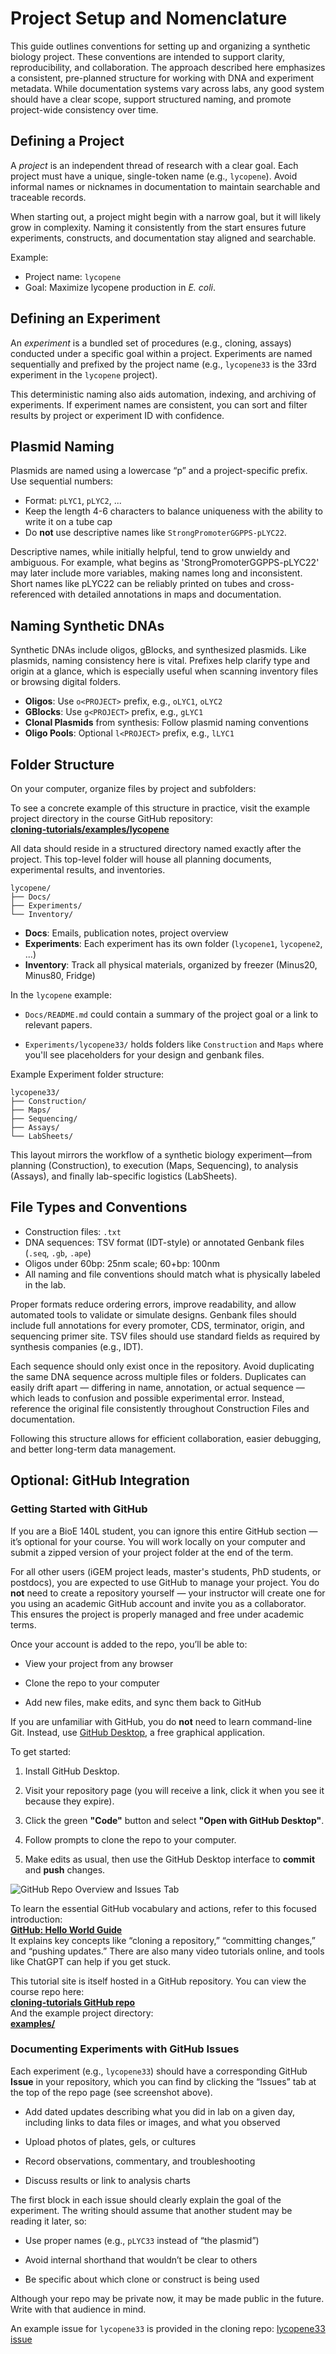 # Project Setup and Nomenclature

This guide outlines conventions for setting up and organizing a synthetic biology project. These conventions are intended to support clarity, reproducibility, and collaboration. The approach described here emphasizes a consistent, pre-planned structure for working with DNA and experiment metadata. While documentation systems vary across labs, any good system should have a clear scope, support structured naming, and promote project-wide consistency over time.

## Defining a Project

A *project* is an independent thread of research with a clear goal. Each project must have a unique, single-token name (e.g., `lycopene`). Avoid informal names or nicknames in documentation to maintain searchable and traceable records. 

When starting out, a project might begin with a narrow goal, but it will likely grow in complexity. Naming it consistently from the start ensures future experiments, constructs, and documentation stay aligned and searchable.

Example:

- Project name: `lycopene`
- Goal: Maximize lycopene production in *E. coli*.

## Defining an Experiment

An *experiment* is a bundled set of procedures (e.g., cloning, assays) conducted under a specific goal within a project. Experiments are named sequentially and prefixed by the project name (e.g., `lycopene33` is the 33rd experiment in the `lycopene` project).

This deterministic naming also aids automation, indexing, and archiving of experiments. If experiment names are consistent, you can sort and filter results by project or experiment ID with confidence.

## Plasmid Naming

Plasmids are named using a lowercase “p” and a project-specific prefix. Use sequential numbers:

- Format: `pLYC1`, `pLYC2`, ...
- Keep the length 4-6 characters to balance uniqueness with the ability to write it on a tube cap
- Do **not** use descriptive names like `StrongPromoterGGPPS-pLYC22`.

Descriptive names, while initially helpful, tend to grow unwieldy and ambiguous. For example, what begins as 'StrongPromoterGGPPS-pLYC22' may later include more variables, making names long and inconsistent. Short names like pLYC22 can be reliably printed on tubes and cross-referenced with detailed annotations in maps and documentation.

## Naming Synthetic DNAs

Synthetic DNAs include oligos, gBlocks, and synthesized plasmids. Like plasmids, naming consistency here is vital. Prefixes help clarify type and origin at a glance, which is especially useful when scanning inventory files or browsing digital folders.

- **Oligos**: Use `o<PROJECT>` prefix, e.g., `oLYC1`, `oLYC2`
- **GBlocks**: Use `g<PROJECT>` prefix, e.g., `gLYC1`
- **Clonal Plasmids** from synthesis: Follow plasmid naming conventions
- **Oligo Pools**: Optional `l<PROJECT>` prefix, e.g., `lLYC1`

## Folder Structure

On your computer, organize files by project and subfolders:

To see a concrete example of this structure in practice, visit the example project directory in the course GitHub repository:  
**[cloning-tutorials/examples/lycopene](https://github.com/UCB-BioE-Anderson-Lab/cloning-tutorials/tree/main/examples)**  

All data should reside in a structured directory named exactly after the project. This top-level folder will house all planning documents, experimental results, and inventories.
```
lycopene/
├── Docs/
├── Experiments/
└── Inventory/
```

- **Docs**: Emails, publication notes, project overview
- **Experiments**: Each experiment has its own folder (`lycopene1`, `lycopene2`, ...)
- **Inventory**: Track all physical materials, organized by freezer (Minus20, Minus80, Fridge)

In the `lycopene` example:

- `Docs/README.md` could contain a summary of the project goal or a link to relevant papers.

- `Experiments/lycopene33/` holds folders like `Construction` and `Maps` where you'll see placeholders for your design and genbank files.

Example Experiment folder structure:
```
lycopene33/
├── Construction/
├── Maps/
├── Sequencing/
├── Assays/
└── LabSheets/
```

This layout mirrors the workflow of a synthetic biology experiment—from planning (Construction), to execution (Maps, Sequencing), to analysis (Assays), and finally lab-specific logistics (LabSheets).

## File Types and Conventions

- Construction files: `.txt`
- DNA sequences: TSV format (IDT-style) or annotated Genbank files (`.seq`, `.gb`, `.ape`)
- Oligos under 60bp: 25nm scale; 60+bp: 100nm
- All naming and file conventions should match what is physically labeled in the lab.

Proper formats reduce ordering errors, improve readability, and allow automated tools to validate or simulate designs. Genbank files should include full annotations for every promoter, CDS, terminator, origin, and sequencing primer site. TSV files should use standard fields as required by synthesis companies (e.g., IDT). 

Each sequence should only exist once in the repository. Avoid duplicating the same DNA sequence across multiple files or folders. Duplicates can easily drift apart — differing in name, annotation, or actual sequence — which leads to confusion and possible experimental error. Instead, reference the original file consistently throughout Construction Files and documentation.

Following this structure allows for efficient collaboration, easier debugging, and better long-term data management.

## Optional: GitHub Integration

### Getting Started with GitHub

If you are a BioE 140L student, you can ignore this entire GitHub section — it’s optional for your course. You will work locally on your computer and submit a zipped version of your project folder at the end of the term.

For all other users (iGEM project leads, master's students, PhD students, or postdocs), you are expected to use GitHub to manage your project. You do **not** need to create a repository yourself — your instructor will create one for you using an academic GitHub account and invite you as a collaborator. This ensures the project is properly managed and free under academic terms.

Once your account is added to the repo, you’ll be able to:

- View your project from any browser

- Clone the repo to your computer

- Add new files, make edits, and sync them back to GitHub

If you are unfamiliar with GitHub, you do **not** need to learn command-line Git. Instead, use [GitHub Desktop](https://desktop.github.com/), a free graphical application.

To get started:

1. Install GitHub Desktop.

2. Visit your repository page (you will receive a link, click it when you see it because they expire).

3. Click the green **"Code"** button and select **"Open with GitHub Desktop"**.

4. Follow prompts to clone the repo to your computer.

5. Make edits as usual, then use the GitHub Desktop interface to **commit** and **push** changes.

![GitHub Repo Overview and Issues Tab](../images/github-screenshot.png)

To learn the essential GitHub vocabulary and actions, refer to this focused introduction:  
**[GitHub: Hello World Guide](https://docs.github.com/en/get-started/quickstart/hello-world)**  
It explains key concepts like “cloning a repository,” “committing changes,” and “pushing updates.” There are also many video tutorials online, and tools like ChatGPT can help if you get stuck.

This tutorial site is itself hosted in a GitHub repository. You can view the course repo here:  
**[cloning-tutorials GitHub repo](https://github.com/UCB-BioE-Anderson-Lab/cloning-tutorials)**  
And the example project directory:  
**[examples/](https://github.com/UCB-BioE-Anderson-Lab/cloning-tutorials/tree/main/examples)**

### Documenting Experiments with GitHub Issues

Each experiment (e.g., `lycopene33`) should have a corresponding GitHub **Issue** in your repository, which you can find by clicking the “Issues” tab at the top of the repo page (see screenshot above).

- Add dated updates describing what you did in lab on a given day, including links to data files or images, and what you observed

- Upload photos of plates, gels, or cultures

- Record observations, commentary, and troubleshooting

- Discuss results or link to analysis charts

The first block in each issue should clearly explain the goal of the experiment. The writing should assume that another student may be reading it later, so:

- Use proper names (e.g., `pLYC33` instead of “the plasmid”)

- Avoid internal shorthand that wouldn’t be clear to others

- Be specific about which clone or construct is being used

Although your repo may be private now, it may be made public in the future. Write with that audience in mind.

An example issue for `lycopene33` is provided in the cloning repo: 
[lycopene33 issue](https://github.com/UCB-BioE-Anderson-Lab/cloning-tutorials/issues/3)